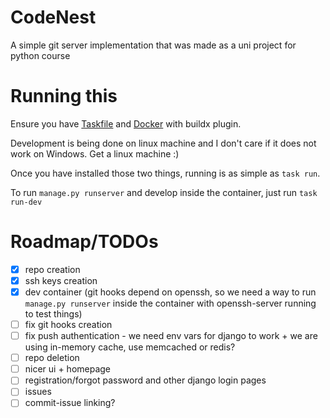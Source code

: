 # CodeNest

A simple git server implementation that was made as a uni project for python course

# Running this

Ensure you have [Taskfile](https://taskfile.dev/installation/)
and [Docker](https://docs.docker.com/engine/install/) with buildx plugin.

Development is being done on linux machine and I don't care if it does not work on Windows. Get a
linux machine :)

Once you have installed those two things, running is as simple as `task run`.

To run `manage.py runserver` and develop inside the container, just run `task run-dev`

# Roadmap/TODOs

- [x] repo creation
- [x] ssh keys creation
- [x] dev container (git hooks depend on openssh, so we need a way to run `manage.py runserver`
  inside the container with openssh-server running to test things)
- [ ] fix git hooks creation
- [ ] fix push authentication - we need env vars for django to work + we are using in-memory cache,
  use memcached or redis?
- [ ] repo deletion
- [ ] nicer ui + homepage
- [ ] registration/forgot password and other django login pages
- [ ] issues
- [ ] commit-issue linking?